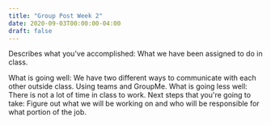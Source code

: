 ```yaml
---
title: "Group Post Week 2"
date: 2020-09-03T00:00:00-04:00
draft: false
---
```


Describes what you've accomplished: What we have been assigned to do in class. 




What is going well: We have two different ways to communicate with each other outside class. Using teams and GroupMe.
What is going less well: There is not a lot of time in class to work.
Next steps that you're going to take: Figure out what we will be working on and who will be responsible for what portion of the job.
